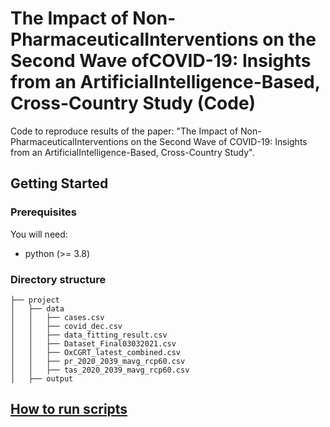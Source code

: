 # The Impact of Non-PharmaceuticalInterventions on the Second Wave ofCOVID-19:  Insights from an ArtificialIntelligence-Based, Cross-Country Study (Code)
Code to reproduce results of the paper: "The Impact of Non-PharmaceuticalInterventions on the Second Wave of COVID-19:  Insights from an ArtificialIntelligence-Based, Cross-Country Study".

## Getting Started
### Prerequisites 
You will need:
* python (>= 3.8)

### Directory structure
```
├── project
│   ├── data
│   │   ├── cases.csv
│   │   ├── covid_dec.csv
│   │   ├── data_fitting_result.csv
│   │   ├── Dataset_Final03032021.csv
│   │   ├── OxCGRT_latest_combined.csv
│   │   ├── pr_2020_2039_mavg_rcp60.csv
│   │   ├── tas_2020_2039_mavg_rcp60.csv
│   ├── output
```

## [How to run scripts](https://github.com/sit836/covid/tree/master/how_to_run.md)
